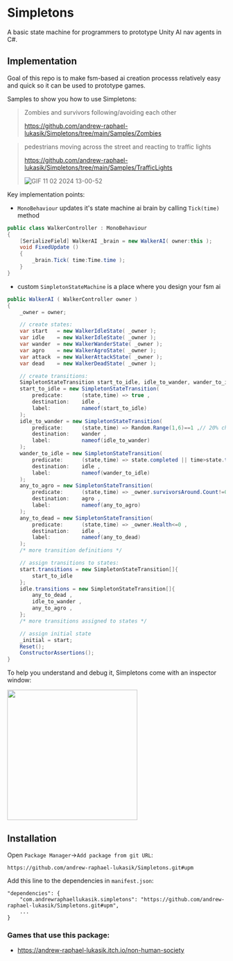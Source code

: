 # Simpletons

A basic state machine for programmers to prototype Unity AI nav agents in C#.

## Implementation

Goal of this repo is to make fsm-based ai creation processs relatively easy and quick so it can be used to prototype games.

Samples to show you how to use Simpletons:
> Zombies and survivors following/avoiding each other
> 
> https://github.com/andrew-raphael-lukasik/Simpletons/tree/main/Samples/Zombies

> pedestrians moving across the street and reacting to traffic lights
> 
> https://github.com/andrew-raphael-lukasik/Simpletons/tree/main/Samples/TrafficLights
>
> ![GIF 11 02 2024 13-00-52](https://github.com/andrew-raphael-lukasik/Simpletons/assets/3066539/94946da3-957f-48c8-b6a7-7bc529acbfa0)

Key implementation points:

- `MonoBehaviour` updates it's state machine ai brain by calling `Tick(time)` method

```cs
public class WalkerController : MonoBehaviour
{
    [SerializeField] WalkerAI _brain = new WalkerAI( owner:this );
    void FixedUpdate ()
    {
        _brain.Tick( time:Time.time );
    }
}
```

- custom `SimpletonStateMachine` is a place where you design your fsm ai

```cs
public WalkerAI ( WalkerController owner )
{
    _owner = owner;

    // create states:
    var start   = new WalkerIdleState( _owner );
    var idle    = new WalkerIdleState( _owner );
    var wander  = new WalkerWanderState( _owner );
    var agro    = new WalkerAgroState( _owner );
    var attack  = new WalkerAttackState( _owner );
    var dead    = new WalkerDeadState( _owner );

    // create transitions:
    SimpletonStateTransition start_to_idle, idle_to_wander, wander_to_idle, any_to_agro, agro_to_idle, agro_to_attack, attack_to_agro, any_to_dead;
    start_to_idle = new SimpletonStateTransition(
        predicate:      (state,time) => true ,
        destination:    idle ,
        label:          nameof(start_to_idle)
    );
    idle_to_wander = new SimpletonStateTransition(
        predicate:      (state,time) => Random.Range(1,6)==1 ,// 20% chance
        destination:    wander ,
        label:          nameof(idle_to_wander)
    );
    wander_to_idle = new SimpletonStateTransition(
        predicate:      (state,time) => state.completed || time>state.timeExpectedEnd || _owner.navMeshAgent.remainingDistance<1f ,
        destination:    idle ,
        label:          nameof(wander_to_idle)
    );
    any_to_agro = new SimpletonStateTransition(
        predicate:      (state,time) => _owner.survivorsAround.Count!=0 ,
        destination:    agro ,
        label:          nameof(any_to_agro)
    );
    any_to_dead = new SimpletonStateTransition(
        predicate:      (state,time) => _owner.Health<=0 ,
        destination:    idle ,
        label:          nameof(any_to_dead)
    );
    /* more transition definitions */

    // assign transitions to states:
    start.transitions = new SimpletonStateTransition[]{
        start_to_idle
    };
    idle.transitions = new SimpletonStateTransition[]{
        any_to_dead ,
        idle_to_wander ,
        any_to_agro ,
    };
    /* more transitions assigned to states */

    // assign initial state
    _initial = start;
    Reset();
    ConstructorAssertions();
}
```

To help you understand and debug it, Simpletons come with an inspector window:

<p float="center">
    <img src="https://github.com/andrew-raphael-lukasik/Simpletons/assets/3066539/f2c739d3-03d7-4764-9c4c-13270aa9799c" height="300px">
</p>

## Installation
Open `Package Manager`->`Add package from git URL`:
```
https://github.com/andrew-raphael-lukasik/Simpletons.git#upm
```

Add this line to the dependencies in `manifest.json`:
```
"dependencies": {
    "com.andrewraphaellukasik.simpletons": "https://github.com/andrew-raphael-lukasik/Simpletons.git#upm",
    ...
}
```

### Games that use this package:
- https://andrew-raphael-lukasik.itch.io/non-human-society
